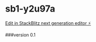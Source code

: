 # sb1-y2u97a

[Edit in StackBlitz next generation editor ⚡️](https://stackblitz.com/~/github.com/IPrudnikov/sb1-y2u97a)

###version 0.1